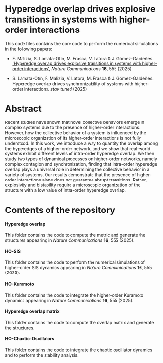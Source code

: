 # Hyperedge overlap drives explosive transitions in systems with higher-order interactions

This code files contains the core code to perform the numerical simulations in the following papers:

- F. Malizia, S. Lamata-Otín, M. Frasca, V. Latora & J. Gómez-Gardeñes. ['Hyperedge overlap drives explosive transitions in systems with higher-order interactions'](https://www.nature.com/articles/s41467-024-55506-1), *Nature Communications* **16**, 555 (2025)

- S. Lamata-Otín, F. Malizia, V. Latora, M. Frasca & J. Gómez-Gardeñes. Hyperedge overlap drives synchronizability of systems with higher-order interactions, *stay tuned* (2025)

  
# Abstract

Recent studies have shown that novel collective behaviors emerge in complex systems due to the presence of higher-order interactions. However, how the collective behavior of a system is influenced by the microscopic organization of its higher-order interactions is not fully understood. In this work,  we introduce a way to quantify the overlap among the hyperedges of a higher-order network, and we show that real-world systems exhibit  different levels of intra-order hyperedge overlap. We then study two types of dynamical processes on higher-order networks, namely complex contagion and synchronization, finding that intra-order hyperedge overlap plays a universal role in determining the collective behavior in a variety of systems. Our results demonstrate that the presence of higher-order interactions alone does not guarantee abrupt transitions. Rather, explosivity and bistability require a microscopic organization of the structure with a low value of intra-order hyperedge overlap.

# Contents of the repository

#### Hyperedge overlap

This folder contains the code to compute the metric and generate the structures appearing in *Nature Communications* **16**, 555 (2025).

#### HO-SIS

This folder contains the code to perform the numerical simulations of higher-order SIS dynamics appearing in *Nature Communications* **16**, 555 (2025).

#### HO-Kuramoto 

This folder contains the code to integrate the higher-order Kuramoto dynamics appearing in *Nature Communications* **16**, 555 (2025).

#### Hyperedge overlap matrix

This folder contains the code to compute the overlap matrix and generate the structures.

#### HO-Chaotic-Oscillators

This folder contains the code to integrate the chaotic oscillator dynamics and to perform the stability analysis.



